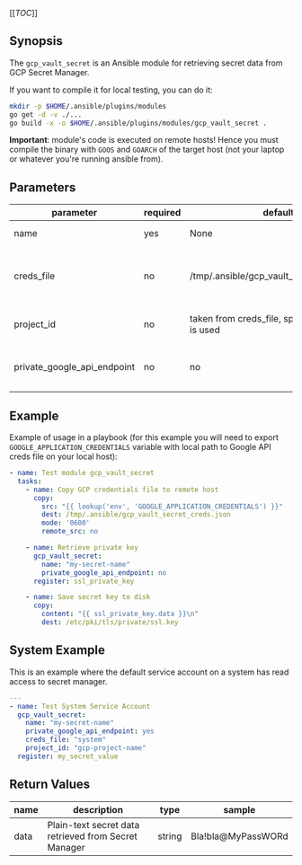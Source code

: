 [[_TOC_]]

## Synopsis

The `gcp_vault_secret` is an Ansible module for retrieving secret data from GCP Secret Manager.

If you want to compile it for local testing, you can do it:
```bash
mkdir -p $HOME/.ansible/plugins/modules
go get -d -v ./...
go build -x -o $HOME/.ansible/plugins/modules/gcp_vault_secret .
```

**Important**: module's code is executed on remote hosts! Hence you must compile the binary with `GOOS` and `GOARCH` of the target host (not your laptop or whatever you're running ansible from).

## Parameters

| parameter | required | default | choices | comments |
|-----------|----------|---------|---------|----------|
| name      | yes      | None    |         | Name of the secret in GCP Secret Manager |
| creds_file | no      | /tmp/.ansible/gcp_vault_secret_creds.json    |    file path or "system"      | Path to Google API credentials file on remote filesystem or use "system" if the default service account has permissions | 
| project_id | no      | taken from creds_file, specify if "system" is used |         | Name of the GCP Project where Secret Manager resides |
| private_google_api_endpoint      | no      | no    |    yes/no     | Make all requests to Google API via privately routed endpoint (private.googleapis.com:443) | 


## Example

Example of usage in a playbook (for this example you will need to export `GOOGLE_APPLICATION_CREDENTIALS` variable with local path to Google API creds file on your local host):
```yaml
- name: Test module gcp_vault_secret
  tasks:
    - name: Copy GCP credentials file to remote host
      copy:
        src: "{{ lookup('env', 'GOOGLE_APPLICATION_CREDENTIALS') }}"
        dest: /tmp/.ansible/gcp_vault_secret_creds.json
        mode: '0600'
        remote_src: no

    - name: Retrieve private key
      gcp_vault_secret:
        name: "my-secret-name"
        private_google_api_endpoint: no
      register: ssl_private_key

    - name: Save secret key to disk
      copy:
        content: "{{ ssl_private_key.data }}\n"
        dest: /etc/pki/tls/private/ssl.key
```

## System Example

This is an example where the default service account on a system has read access to secret manager.
```yaml
--- 
- name: Test System Service Account
  gcp_vault_secret:
    name: "my-secret-name"
    private_google_api_endpoint: yes
    creds_file: "system"
    project_id: "gcp-project-name"
  register: my_secret_value
```
## Return Values

| name | description | type | sample |
|------|-------------|------|--------|
| data | Plain-text secret data retrieved from Secret Manager | string | Bla!bla@MyPassWORd |
